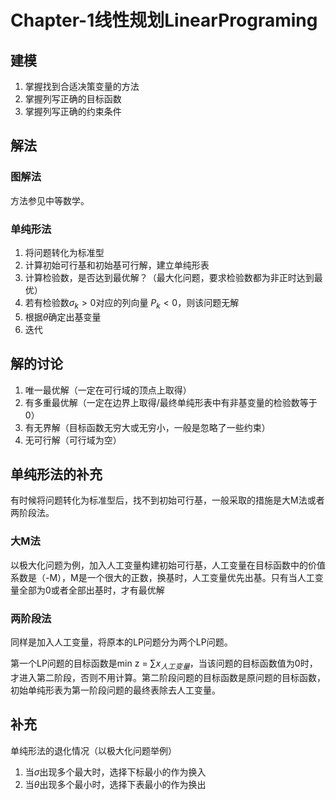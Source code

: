 # Chapter-1线性规划LinearPrograming

## 建模

1. 掌握找到合适决策变量的方法
2. 掌握列写正确的目标函数
3. 掌握列写正确的约束条件

## 解法

### 图解法

方法参见中等数学。

### 单纯形法

1. 将问题转化为标准型
2. 计算初始可行基和初始基可行解，建立单纯形表
3. 计算检验数，是否达到最优解？（最大化问题，要求检验数都为非正时达到最优）
4. 若有检验数$\sigma_k > 0$对应的列向量 $P_k < 0$，则该问题无解
5. 根据$\theta$确定出基变量
6. 迭代

## 解的讨论

1. 唯一最优解（一定在可行域的顶点上取得）
2. 有多重最优解（一定在边界上取得/最终单纯形表中有非基变量的检验数等于0）
3. 有无界解（目标函数无穷大或无穷小，一般是忽略了一些约束）
4. 无可行解（可行域为空）

## 单纯形法的补充

有时候将问题转化为标准型后，找不到初始可行基，一般采取的措施是大M法或者两阶段法。

### 大M法

以极大化问题为例，加入人工变量构建初始可行基，人工变量在目标函数中的价值系数是（-M），M是一个很大的正数，换基时，人工变量优先出基。只有当人工变量全部为0或者全部出基时，才有最优解

### 两阶段法

同样是加入人工变量，将原本的LP问题分为两个LP问题。

第一个LP问题的目标函数是min z = $\sum x_{人工变量}$，当该问题的目标函数值为0时，才进入第二阶段，否则不用计算。第二阶段问题的目标函数是原问题的目标函数，初始单纯形表为第一阶段问题的最终表除去人工变量。

## 补充

单纯形法的退化情况（以极大化问题举例）

1. 当$\sigma$出现多个最大时，选择下标最小的作为换入
2. 当$\theta$出现多个最小时，选择下表最小的作为换出